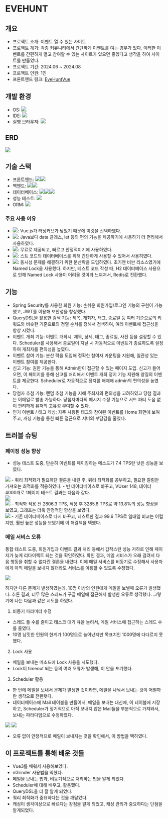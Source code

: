 # EVEHUNT
## 개요
- 프로젝트 소개: 이벤트 열 수 있는 사이트
- 프로젝트 계기: 각종 커뮤니티에서 간단하게 이벤트를 여는 경우가 있다. 이러한 이벤트를 간편하게 열고 참여할 수 있는 사이트가 있으면 좋겠다고 생각을 하여 사이트를 만들었다.
- 프로젝트 기간: 2024.06 ~ 2024.08
- 프로젝트 인원: 1인
- 프론트엔드 링크: [EveHuntVue](https://github.com/tlsgkdns/EveHuntVue)
## 개발 환경
* OS: <img src="https://img.shields.io/badge/window 10-0078D6?style=for-the-badge&logo=window10&logoColor=white">
* IDE: <img src="https://img.shields.io/badge/intellij 2023.3.1-000000?style=for-the-badge&logo=intellijidea&logoColor=white">
* 실행 브라우저: <img src="https://img.shields.io/badge/chrome-4285f4?style=for-the-badge&logo=googlechrome&logoColor=white">
## ERD
<img src="https://github.com/user-attachments/assets/70e86498-4747-4a86-8c65-d8a25bd8a1a3">

## 기술 스택
- 프론트엔드: <img src="https://img.shields.io/badge/vue.js-4FC08D?style=for-the-badge&logo=vue.js&logoColor=black"><img src="https://img.shields.io/badge/Css-1572B6?style=for-the-badge&logo=css&logoColor=white">
- 백엔드: <img src="https://img.shields.io/badge/SpringBoot-6DB33F?style=for-the-badge&logo=Spring Boot&logoColor=black"><img src="https://img.shields.io/badge/kotlin-7F52FF?style=for-the-badge&logo=kotlin&logoColor=white">
- 데이터베이스: <img src="https://img.shields.io/badge/MySQL-4479A1?style=for-the-badge&logo=mysql&logoColor=white"><img src="https://img.shields.io/badge/Redis-FF4438?style=for-the-badge&logo=redis&logoColor=white"><img src="https://img.shields.io/badge/H2-2439A1?style=for-the-badge&logoColor=white">
- 성능 테스트: <img src="https://img.shields.io/badge/nGrinder-ECD53F?style=for-the-badge&logo=ngrinder&logoColor=white">
- ORM: <img src="https://img.shields.io/badge/JPA-F37C20?style=for-the-badge&logoColor=white">
### 주요 사용 이유
- <img src="https://img.shields.io/badge/vue.js-4FC08D?style=for-the-badge&logo=vue.js&logoColor=black">: Vue.js가 러닝커브가 낮았기 때문에 이것을 선택하였다.
- <img src="https://img.shields.io/badge/kotlin-7F52FF?style=for-the-badge&logo=kotlin&logoColor=white">: Java보다 data 클래스, let 등의 편의 기능을 제공하기에 사용하기 더 편리해서 사용하였다.
- <img src="https://img.shields.io/badge/MySQL-4479A1?style=for-the-badge&logo=mysql&logoColor=white">: 무료로 제공되고, 빠르고 안정적이기에 사용하였다.
- <img src="https://img.shields.io/badge/H2-2439A1?style=for-the-badge&logoColor=white">: 스트 코드의 데이터베이스를 위해 간단하게 사용할 수 있어서 사용히였다.
- <img src="https://img.shields.io/badge/Redis-FF4438?style=for-the-badge&logo=redis&logoColor=white">: 동시성 문제를 해결하기 위한 분산락을 도입하였다. 초기엔 비싼 리소스였기에 Named Lock을 사용했다. 하지만, 테스트 코드 작성 때, H2 데이터베이스 사용으로 인해 Named Lock 사용이 어려울 것이라 느껴져서, Redis로 전환했다.
## 기능
- Spring Security를 사용한 회원 기능: 손쉬운 회원가입/로그인 기능의 구현이 가능했고, JWT를 이용해 보안성을 향상했다.
- QueryDSL을 활용한 검색 기능: 제목, 개최자, 태그, 종료일 등 여러 기준으로의 키워드와 비슷한 기준으로의 정렬 순서를 정해서 검색하여, 여러 이벤트에 접근성을 향상 시켰다.
- 이벤트 개최 기능: 이벤트 개최시, 제목, 상세, 태그, 종료일, 사진 등을 설정할 수 있다. Scheduler를 사용해서 종료일이 지날 시 자동적으로 이벤트가 종료하도록 설정하여 개최자를 편의성을 높였다.
- 이벤트 참여 기능: 분산 락을 도입해 정확한 참여자 카운팅을 지원해, 일관성 있는 이벤트 참여를 제공한다.
- 신고 기능: 권한 기능을 통해 Admin만이 접근할 수 있는 페이지 도입. 신고가 들어오면, 이 페이지를 통해 신고를 처리해서 이벤트 개최 정지 기능 지원해 양질의 이벤트를 제공한다. Scheduler로 자동적으로 정지를 해제해 admin의 편의성을 높였다.
- 당첨자 추첨 기능:  랜덤 추첨 기능을 지해 주최자의 편의성을 고려하였고 당첨 결과는 이메일로 발송 가능하다. 당첨자마다의 메시지 수정 기능으로 서드 파티 도움 없이 편리하게 유저의 고유성 부여할 수 있다.
- 인기 이벤트 / 태그 캐싱: 자주 사용된 태그와 참여된 이벤트를 Home 화면에 보여주고, 캐싱 기능을 통한 빠른 접근으로 서버의 부담감을 줄였다.
## 트러블 슈팅
### 페이징 성능 향상
- 성능 테스트 도중, 단순히 이벤트를 페이징하는 메소드가 7.4 TPS란 낮은 성능을 보였다.
<img src="https://github.com/user-attachments/assets/f94505d6-4c13-44aa-a1cd-9d293e914f38">
- 쿼리 최적화가 필요하단 결론을 내린 후, 쿼리 최적화를 공부하고, 필요한 칼럼만 가져오는 최적화를 적용하였다.
- 빈 데이터베이스로 바꾸고, VUser 148, 데이터 4000개로 1페이지 테스트 결과는 다음과 같다.
<br><img src="https://github.com/user-attachments/assets/0248cad2-813d-4c96-86db-9e60507d7692">
<br><img src="https://github.com/user-attachments/assets/7a2bb7f5-0ec5-44bf-a106-b7f4c413cc96">
- 최적화 적용 전 2806.3 TPS, 적용 후 3285.8 TPS로 약 13.8%의 성능 향상을 보였고, 그래프는 더욱 안정적인 향상을 보였다.
<br><img src="https://github.com/user-attachments/assets/d89756a5-46a2-417b-b8c5-abc96cab4616">
- 기존 데이터베이스로 다시 바꾸고, 테스트한 결과 99.6 TPS로 일대일 비교는 어렵지만, 훨씬 높은 성능을 보였기에 이 해결책을 택했다.

### 메일 서비스 오류
통합 테스트 도중, 회원가입과 이벤트 결과 처리 등에서 갑작스런 성능 저하로 인해 페이지가 늦게 리다이렉트 되는 것을 확인하였다. 
확인 결과, 메일 서비스가 오래 걸려서 다음 행동을 취할 수 없다란 결론을 내렸다.
이에 메일 서비스를 비동기로 수정해서 사용자에게 아직 메일을 보내지 않더라도 서비스를 이용할 수 있도록 수정했다.

<img src="https://github.com/user-attachments/assets/21a5f5f1-d0e0-43f1-8b79-bee108a5b137">

하지만 다른 문제가 발생하였는데, 10명 이상의 인원에게 메일을 보낼때 오류가 발생했다. 
추론 결과, 너무 많은 스레드가 구글 메일에 접근해서 발생한 오류로 생각했다. 그렇기에 나는 다음과 같은 시도를 하였다.
1. 비동기 파라미터 수정
- 스레드 풀 수를 줄이고 태스크 대기 큐을 늘려서, 메일 서비스에 접근하는 스레드 수를 줄였다.
- 10명 남짓한 인원의 한계가 100명으로 늘어났지만 목표치인 1000명에 다다르지 못했다.
2. Lock 사용
- 메일을 보내는 메소드에 Lock 사용을 시도했다.
- Lock이 timeout 되는 등의 여러 오류가 발생해, 이 안을 포기했다.
3. Scheduler 활용
- 한 번에 메일을 보내서 문제가 발생한 것이라면, 메일을 나눠서 보내는 것이 어떨까란 생각으로 전환햇다.
- 데이터베이스에 Mail 테이블을 만들어서, 메일을 보내는 대신에, 이 테이블에 저장하고, Scheduler가 정기적으로 아직 보내지 않은 Mail들을 부분적으로 가져와서, 보내는 파라다임으로 수정하였다.
<img src="https://github.com/user-attachments/assets/db210d48-e72e-44e5-9722-5d4fb646d21a">
<img src="https://github.com/user-attachments/assets/2f54d5f3-a3ca-4187-baa5-c35f2d7ba0a1">

- 오류 없이 안정적으로 메일이 보내지는 것을 확인해서, 이 방법을 택하였다.

## 이 프로젝트를 통해 배운 것들
- Vue3를 배워서 사용해보았다.
- nGrinder 사용법을 익혔다.
- 메일을 보내는 법과, 비동기적으로 처리하는 법을 알게 되었다.
- Scheduler에 대해 배우고, 활용했다.
- QueryDSL을 더 잘 알게 되었다.
- 쿼리 최적화가 중요하다는 것을 깨달았다.
- 캐싱이 생각이상으로 빠르다는 장점을 알게 되었고, 캐싱 관리가 중요하다는 단점을 알게되었다.
